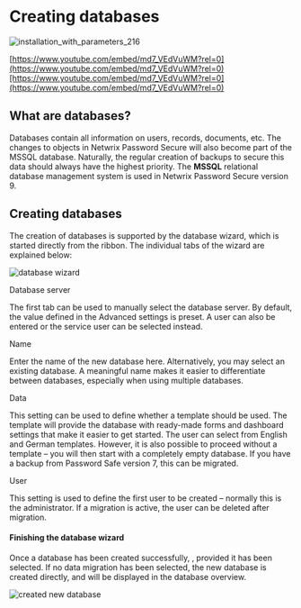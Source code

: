 # Creating databases

![installation_with_parameters_216](/img/product_docs/passwordsecure/passwordsecure/configuration/server_manager/creatingdatabase/installation_with_parameters_216.webp)

[https://www.youtube.com/embed/md7_VEdVuWM?rel=0](https://www.youtube.com/embed/md7_VEdVuWM?rel=0)[https://www.youtube.com/embed/md7_VEdVuWM?rel=0](https://www.youtube.com/embed/md7_VEdVuWM?rel=0)

## What are databases?

Databases contain all information on users, records, documents, etc. The changes to objects in
Netwrix Password Secure will also become part of the MSSQL database. Naturally, the regular creation
of backups to secure this data should always have the highest priority. The **MSSQL** relational
database management system is used in Netwrix Password Secure version 9.

## Creating databases

The creation of databases is supported by the database wizard, which is started directly from the
ribbon. The individual tabs of the wizard are explained below:

![database wizard](/img/product_docs/passwordsecure/passwordsecure/configuration/server_manager/creatingdatabase/installation_with_parameters_217-en.webp)

Database server

The first tab can be used to manually select the database server. By default, the value defined in
the Advanced settings is preset. A user can also be entered or the service user can be selected
instead.

Name

Enter the name of the new database here. Alternatively, you may select an existing database. A
meaningful name makes it easier to differentiate between databases, especially when using multiple
databases.

Data

This setting can be used to define whether a template should be used. The template will provide the
database with ready-made forms and dashboard settings that make it easier to get started. The user
can select from English and German templates. However, it is also possible to proceed without a
template – you will then start with a completely empty database. If you have a backup from Password
Safe version 7, this can be migrated.

User

This setting is used to define the first user to be created – normally this is the administrator. If
a migration is active, the user can be deleted after migration.

#### Finishing the database wizard

Once a database has been created successfully, , provided it has been selected. If no data migration
has been selected, the new database is created directly, and will be displayed in the database
overview.

![created new database](/img/product_docs/passwordsecure/passwordsecure/configuration/server_manager/creatingdatabase/installation_with_parameters_218-en.webp)
